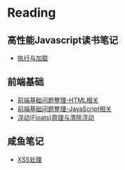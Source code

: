 # Reading

## 高性能Javascript读书笔记
* [执行与加载](https://github.com/Rcong/Reading/blob/master/%E9%AB%98%E6%80%A7%E8%83%BDJavaScript/%E9%AB%98%E6%80%A7%E8%83%BDJavaScript%E5%AD%A6%E4%B9%A0%E7%AC%94%E8%AE%B0-%E6%89%A7%E8%A1%8C%E4%B8%8E%E5%8A%A0%E8%BD%BD.md)

## 前端基础
* [前端基础问题整理-HTML相关](https://github.com/Rcong/Reading/blob/master/%E5%89%8D%E7%AB%AF%E5%9F%BA%E7%A1%80/%E5%89%8D%E7%AB%AF%E5%9F%BA%E7%A1%80%E9%97%AE%E9%A2%98%E6%95%B4%E7%90%86-HTML%E7%9B%B8%E5%85%B3.md)
* [前端基础问题整理-JavaScript相关](https://github.com/Rcong/Reading/blob/master/%E5%89%8D%E7%AB%AF%E5%9F%BA%E7%A1%80/%E5%89%8D%E7%AB%AF%E5%9F%BA%E7%A1%80%E9%97%AE%E9%A2%98%E6%95%B4%E7%90%86-JavaScript%E7%9B%B8%E5%85%B3.md)
* [浮动(Floats)原理与清除浮动](https://github.com/Rcong/Reading/blob/master/%E5%89%8D%E7%AB%AF%E5%9F%BA%E7%A1%80/%E6%B5%AE%E5%8A%A8%E5%8E%9F%E7%90%86%E5%8F%8A%E8%A7%84%E5%88%99/%E6%B5%AE%E5%8A%A8(Floats)%E5%8E%9F%E7%90%86%E4%B8%8E%E6%B8%85%E9%99%A4%E6%B5%AE%E5%8A%A8.md)

## 咸鱼笔记
* [XSS处理]()
